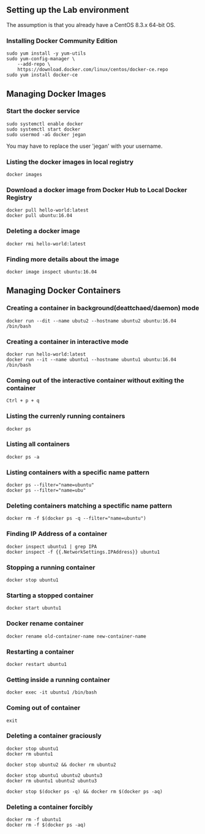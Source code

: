 ## Setting up the Lab environment
The assumption is that you already have a CentOS 8.3.x 64-bit OS.

### Installing Docker Community Edition
```
sudo yum install -y yum-utils
sudo yum-config-manager \
    --add-repo \
    https://download.docker.com/linux/centos/docker-ce.repo
sudo yum install docker-ce
```

## Managing Docker Images

### Start the docker service
```
sudo systemctl enable docker
sudo systemctl start docker
sudo usermod -aG docker jegan
```
You may have to replace the user 'jegan' with your username.

### Listing the docker images in local registry
```
docker images
```

### Download a docker image from Docker Hub to Local Docker Registry
```
docker pull hello-world:latest
docker pull ubuntu:16.04
```

### Deleting a docker image
```
docker rmi hello-world:latest

```

### Finding more details about the image
```
docker image inspect ubuntu:16.04
```

## Managing Docker Containers

### Creating a container in background(deattchaed/daemon) mode
```
docker run --dit --name ubutu2 --hostname ubuntu2 ubuntu:16.04 /bin/bash
```

### Creating a container in interactive mode
```
docker run hello-world:latest
docker run --it --name ubuntu1 --hostname ubuntu1 ubuntu:16.04 /bin/bash
```

### Coming out of the interactive container without exiting the container
```
Ctrl + p + q
```

### Listing the currenly running containers
```
docker ps
```


### Listing all containers
```
docker ps -a
```

### Listing containers with a specific name pattern
```
docker ps --filter="name=ubuntu"
docker ps --filter="name=ubu"
```

### Deleting containers matching  a spectific name pattern
```
docker rm -f $(docker ps -q --filter="name=ubuntu") 
```

### Finding IP Address of a container
```
docker inspect ubuntu1 | grep IPA
docker inspect -f {{.NetworkSettings.IPAddress}} ubuntu1
```

### Stopping a running container
```
docker stop ubuntu1
```

### Starting a stopped container
```
docker start ubuntu1
```

### Docker rename container
```
docker rename old-container-name new-container-name
```

### Restarting a container
```
docker restart ubuntu1
```

### Getting inside a running container
```
docker exec -it ubuntu1 /bin/bash
```

### Coming out of container
```
exit
```

### Deleting a container graciously
```
docker stop ubuntu1
docker rm ubuntu1

docker stop ubuntu2 && docker rm ubuntu2

docker stop ubuntu1 ubuntu2 ubuntu3
docker rm ubuntu1 ubuntu2 ubuntu3

docker stop $(docker ps -q) && docker rm $(docker ps -aq)
```

### Deleting a container forcibly
```
docker rm -f ubuntu1
docker rm -f $(docker ps -aq)
```
